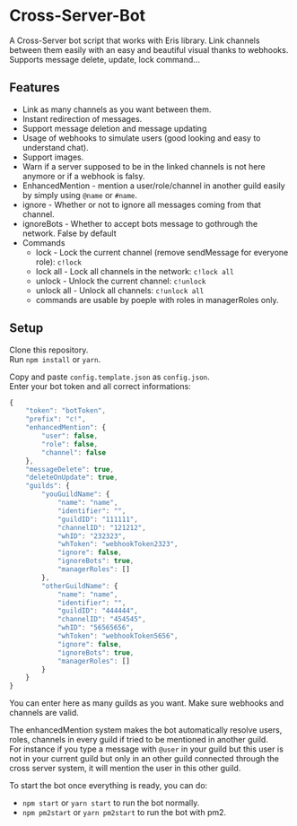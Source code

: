 # Cross-Server-Bot

A Cross-Server bot script that works with Eris library.
Link channels between them easily with an easy and beautiful visual thanks to webhooks.
Supports message delete, update, lock command...

## Features

- Link as many channels as you want between them.
- Instant redirection of messages.
- Support message deletion and message updating
- Usage of webhooks to simulate users (good looking and easy to understand chat).
- Support images.
- Warn if a server supposed to be in the linked channels is not here anymore or if a webhook is falsy.
- EnhancedMention - mention a user/role/channel in another guild easily by simply using `@name` or `#name`.
- ignore - Whether or not to ignore all messages coming from that channel.
- ignoreBots - Whether to accept bots message to gothrough the network. False by default
- Commands
  - lock - Lock the current channel (remove sendMessage for everyone role): `c!lock`
  - lock all - Lock all channels in the network: `c!lock all`
  - unlock - Unlock the current channel: `c!unlock`
  - unlock all - Unlock all channels: `c!unlock all`
  - commands are usable by poeple with roles in managerRoles only.

## Setup

Clone this repository.  
Run `npm install` or `yarn`.  

Copy and paste `config.template.json` as `config.json`.  
Enter your bot token and all correct informations:

```js
{
    "token": "botToken",
    "prefix": "c!",
    "enhancedMention": {
        "user": false,
        "role": false,
        "channel": false
    },
    "messageDelete": true,
    "deleteOnUpdate": true,
    "guilds": {
        "youGuildName": {
            "name": "name",
            "identifier": "",
            "guildID": "111111",
            "channelID": "121212",
            "whID": "232323",
            "whToken": "webhookToken2323",
            "ignore": false,
            "ignoreBots": true,
            "managerRoles": []
        },
        "otherGuildName": {
            "name": "name",
            "identifier": "",
            "guildID": "444444",
            "channelID": "454545",
            "whID": "56565656",
            "whToken": "webhookToken5656",
            "ignore": false,
            "ignoreBots": true,
            "managerRoles": []
        }
    }
}
```

You can enter here as many guilds as you want. Make sure webhooks and channels are valid.  

The enhancedMention system makes the bot automatically resolve users, roles, channels in every guild if tried to be mentioned in another guild.  
For instance if you type a message with `@user` in your guild but this user is not in your current guild but only in an other guild connected through the cross server system, it will mention the user in this other guild.  

To start the bot once everything is ready, you can do:

- `npm start` or `yarn start` to run the bot normally.
- `npm pm2start` or `yarn pm2start` to run the bot with pm2.
